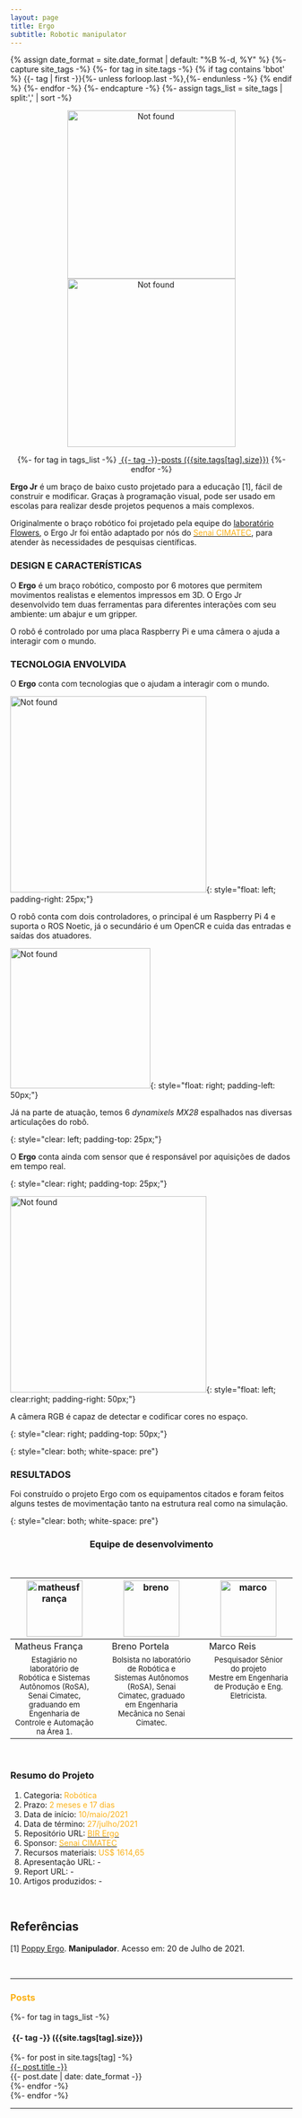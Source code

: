 ```yaml
---
layout: page
title: Ergo
subtitle: Robotic manipulator
---
```

{% assign date_format = site.date_format | default: "%B %-d, %Y" %}
{%- capture site_tags -%}
    {%- for tag in site.tags -%}
      {% if tag contains 'bbot' %}
        {{- tag | first -}}{%- unless forloop.last -%},{%- endunless -%}
      {% endif %} 
    {%- endfor -%}
{%- endcapture -%}
{%- assign tags_list = site_tags | split:',' | sort -%}

<p align="center">
    <img src="{{ 'assets/img/ergo/ergo.png' | relative_url }}" alt="Not found" width="300"/>
    <img src="{{ 'assets/img/ergo/ergo_gripper.png' | relative_url }}" alt="Not found" width="300"/>
</p>

<div class="before-content">
  <center>
    {%- for tag in tags_list -%}
      <a href="#{{- tag -}}" class="btn btn-primary tag-btn"><i class="fas fa-tag" aria-hidden="true"></i>&nbsp;{{- tag -}}-posts&nbsp;({{site.tags[tag].size}})</a>
    {%- endfor -%}
  </center>    
  <!--hr class="mark"-->
</div>

<!-- ## Introdução -->

**Ergo Jr** é um braço de baixo custo projetado para a educação [1], fácil de construir e modificar. Graças à programação visual, pode ser usado em escolas para realizar desde projetos pequenos a mais complexos.

Originalmente o braço robótico foi projetado pela equipe do [laboratório Flowers](https://flowers.inria.fr/), o Ergo Jr foi então adaptado por nós do <a href="http://www.senaicimatec.com.br/en/"><font color="#fbb117">Senai CIMATEC</font></a>, para atender às necessidades de pesquisas científicas.

### DESIGN E CARACTERÍSTICAS

O **Ergo** é um braço robótico, composto por 6 motores que permitem movimentos realistas e elementos impressos em 3D. O Ergo Jr desenvolvido tem duas ferramentas para diferentes interações com seu ambiente: um abajur e um gripper.

O robô é controlado por uma placa Raspberry Pi e uma câmera o ajuda a interagir com o mundo.

### TECNOLOGIA ENVOLVIDA

O **Ergo** conta com tecnologias que o ajudam a interagir com o mundo. 

<img src="{{ 'assets/img/ergo/controladores.png' | relative_url }}" alt="Not found" width="350">{: style="float: left; padding-right: 25px;"}
<p>
O robô conta com dois controladores, o principal é um Raspberry Pi 4 e suporta o ROS Noetic, já o secundário é um OpenCR e cuida das entradas e saídas dos atuadores.
</p>


<img src="{{ 'assets/img/ergo/atuadores.png' | relative_url }}" alt="Not found" width="250">{: style="float: right; padding-left: 50px;"}
<p>
Já na parte de atuação, temos 6 <i>dynamixels MX28</i> espalhados nas diversas articulações do robô.
</p>{: style="clear: left; padding-top: 25px;"}

<p>
O <strong>Ergo</strong> conta ainda com sensor que é responsável por aquisições de dados em tempo real.
</p>{: style="clear: right; padding-top: 25px;"}

<img src="{{ 'assets/img/ergo/camera.png' | relative_url }}" alt="Not found" width="350">{: style="float: left; clear:right; padding-right: 50px;"}
<p>
A câmera RGB é capaz de detectar e codificar cores no espaço. 
</p>{: style="clear: right; padding-top: 50px;"}

<p>
</p>{: style="clear: both; white-space: pre"}
<br>

### RESULTADOS

Foi construído o projeto Ergo com os equipamentos citados e foram feitos alguns testes de movimentação tanto na estrutura real como na simulação. 

<!-- 

Os vídeos dos testes podem ser vistos a seguir. 

<video width="320" height="240" controls>
  <source src="{{ 'assets/img/ergo/dynamixel_test.mp4' | relative_url }}" type="video/mp4">
</video> 

-->

<p>
</p>{: style="clear: both; white-space: pre"}
<br>

<!-- Equipe -->
<center><h3 class="post-title">Equipe de desenvolvimento</h3><br/></center>
<div class="row">
  <div class=" col-xl-auto offset-xl-0 col-lg-4 offset-lg-0">
    <table class="table-borderless highlight">
      <thead>
        <tr>
          <th><center><img src="{{ 'assets/img/people/matheusfrança-1.png' | relative_url }}" width="100" alt="matheusfrança" class="img-fluid rounded-circle" /></center></th>
          <th></th>
          <th><center><img src="{{ 'assets/img/people/breno-1.png' | relative_url }}" width="100" alt="breno" class="img-fluid rounded-circle"/></center></th>
          <th></th>
          <th><center><img src="{{ 'assets/img/people/marcoreis8b&w-1.png' | relative_url }}" width="100" alt="marco" class="img-fluid rounded-circle"/></center></th>
        </tr>
      </thead>
      <tbody>
        <tr class="font-weight-bolder" style="text-align: center margin-top: 0">
          <td width="33.33%">Matheus França</td>
          <td></td>
          <td width="33.33%">Breno Portela</td>
          <td></td>
          <td width="33.33%">Marco Reis</td>
        </tr>
        <tr style="text-align: center" >
          <td style="vertical-align: top"><small>Estagiário no laboratório de Robótica e Sistemas Autônomos (RoSA), Senai Cimatec, graduando em Engenharia de Controle e Automação na Área 1.</small></td>
          <td></td>
          <td style="vertical-align: top"><small>Bolsista no laboratório de Robótica e Sistemas Autônomos (RoSA), Senai Cimatec, graduado em Engenharia Mecânica no Senai Cimatec.</small></td>
          <td></td>
          <td style="vertical-align: top"><small>Pesquisador Sênior do projeto <br>Mestre em Engenharia de Produção e Eng. Eletricista.</small></td>
        </tr>
      </tbody>
    </table>
  </div>
</div>

<br>

### Resumo do Projeto
1. Categoria: <font color="#fbb117">Robótica</font>
2. Prazo: <font color="#fbb117">2 meses e 17 dias</font>
3. Data de início: <font color="#fbb117">10/maio/2021</font>
4. Data de término: <font color="#fbb117">27/julho/2021</font>
5. Repositório URL: <a href="https://github.com/Brazilian-Institute-of-Robotics/bir_ergo"><font color="#fbb117">BIR Ergo</font></a>
6. Sponsor: <a href="http://www.senaicimatec.com.br/en/"><font color="#fbb117">Senai CIMATEC</font></a>
7. Recursos materiais: <font color="#fbb117">US$ 1614,65 </font>
8. Apresentação URL: -
9. Report URL: -
10. Artigos produzidos: -

<br>

## Referências
[1] [Poppy Ergo](https://www.poppy-project.org/en/robots/poppy-ergo-jr/). **Manipulador**. Acesso em: 20 de Julho de 2021.


<br>
<hr class="mark">
<div id="full-tags-list">
<h3 class="post-title"><font color="#fbb117">Posts</font></h3>
  {%- for tag in tags_list -%}
      <h4 id="{{- tag -}}" class="linked-section">
          <i class="fas fa-tag" aria-hidden="true"></i>
          &nbsp;{{- tag -}}&nbsp;({{site.tags[tag].size}})
      </h4>
      <div class="post-list">
          {%- for post in site.tags[tag] -%}
              <div class="tag-entry">
                  <a href="{{ post.url | relative_url }}">{{- post.title -}}</a>
                  <div class="entry-date">
                      <time datetime="{{- post.date | date_to_xmlschema -}}">{{- post.date | date: date_format -}}</time>
                  </div>
              </div>
          {%- endfor -%}
      </div>
  {%- endfor -%}
</div>
<hr class="mark">